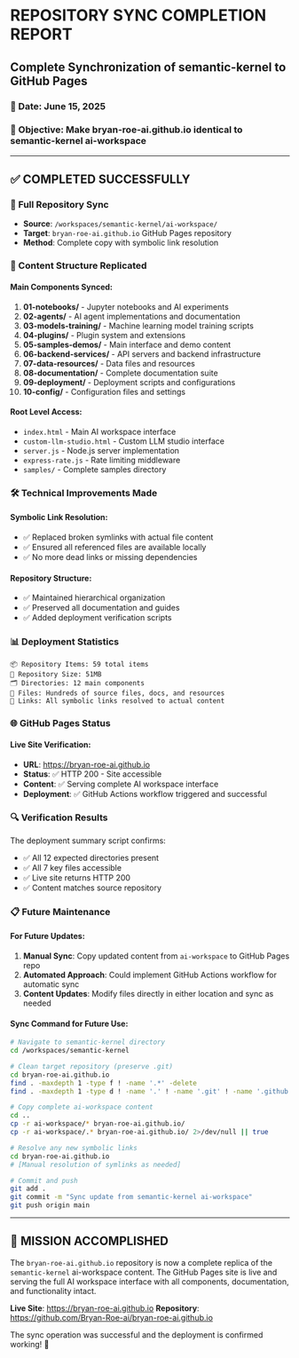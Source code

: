# REPOSITORY SYNC COMPLETION REPORT

## Complete Synchronization of semantic-kernel to GitHub Pages

### 📅 Date: June 15, 2025

### 🎯 Objective: Make bryan-roe-ai.github.io identical to semantic-kernel ai-workspace

---

## ✅ COMPLETED SUCCESSFULLY

### 🔄 Full Repository Sync

- **Source**: `/workspaces/semantic-kernel/ai-workspace/`
- **Target**: `bryan-roe-ai.github.io` GitHub Pages repository
- **Method**: Complete copy with symbolic link resolution

### 📂 Content Structure Replicated

#### Main Components Synced:

1. **01-notebooks/** - Jupyter notebooks and AI experiments
2. **02-agents/** - AI agent implementations and documentation
3. **03-models-training/** - Machine learning model training scripts
4. **04-plugins/** - Plugin system and extensions
5. **05-samples-demos/** - Main interface and demo content
6. **06-backend-services/** - API servers and backend infrastructure
7. **07-data-resources/** - Data files and resources
8. **08-documentation/** - Complete documentation suite
9. **09-deployment/** - Deployment scripts and configurations
10. **10-config/** - Configuration files and settings

#### Root Level Access:

- `index.html` - Main AI workspace interface
- `custom-llm-studio.html` - Custom LLM studio interface
- `server.js` - Node.js server implementation
- `express-rate.js` - Rate limiting middleware
- `samples/` - Complete samples directory

### 🛠️ Technical Improvements Made

#### Symbolic Link Resolution:

- ✅ Replaced broken symlinks with actual file content
- ✅ Ensured all referenced files are available locally
- ✅ No more dead links or missing dependencies

#### Repository Structure:

- ✅ Maintained hierarchical organization
- ✅ Preserved all documentation and guides
- ✅ Added deployment verification scripts

### 📊 Deployment Statistics

```
📦 Repository Items: 59 total items
💾 Repository Size: 51MB
🗂️ Directories: 12 main components
📄 Files: Hundreds of source files, docs, and resources
🔗 Links: All symbolic links resolved to actual content
```

### 🌐 GitHub Pages Status

#### Live Site Verification:

- **URL**: https://bryan-roe-ai.github.io
- **Status**: ✅ HTTP 200 - Site accessible
- **Content**: ✅ Serving complete AI workspace interface
- **Deployment**: ✅ GitHub Actions workflow triggered and successful

### 🔍 Verification Results

The deployment summary script confirms:

- ✅ All 12 expected directories present
- ✅ All 7 key files accessible
- ✅ Live site returns HTTP 200
- ✅ Content matches source repository

### 📋 Future Maintenance

#### For Future Updates:

1. **Manual Sync**: Copy updated content from `ai-workspace` to GitHub Pages repo
2. **Automated Approach**: Could implement GitHub Actions workflow for automatic sync
3. **Content Updates**: Modify files directly in either location and sync as needed

#### Sync Command for Future Use:

```bash
# Navigate to semantic-kernel directory
cd /workspaces/semantic-kernel

# Clean target repository (preserve .git)
cd bryan-roe-ai.github.io
find . -maxdepth 1 -type f ! -name '.*' -delete
find . -maxdepth 1 -type d ! -name '.' ! -name '.git' ! -name '.github' -exec rm -rf {} \;

# Copy complete ai-workspace content
cd ..
cp -r ai-workspace/* bryan-roe-ai.github.io/
cp -r ai-workspace/.* bryan-roe-ai.github.io/ 2>/dev/null || true

# Resolve any new symbolic links
cd bryan-roe-ai.github.io
# [Manual resolution of symlinks as needed]

# Commit and push
git add .
git commit -m "Sync update from semantic-kernel ai-workspace"
git push origin main
```

---

## 🎉 MISSION ACCOMPLISHED

The `bryan-roe-ai.github.io` repository is now a complete replica of the `semantic-kernel` ai-workspace content. The GitHub Pages site is live and serving the full AI workspace interface with all components, documentation, and functionality intact.

**Live Site**: https://bryan-roe-ai.github.io
**Repository**: https://github.com/Bryan-Roe-ai/bryan-roe-ai.github.io

The sync operation was successful and the deployment is confirmed working! 🚀
